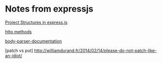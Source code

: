 # Notes from expressjs 

[Project Structures in express.js](https://www.terlici.com/2014/08/25/best-practices-express-structure.html)

[http methods](https://developer.mozilla.org/en-US/docs/Web/HTTP/Methods)

[body-parser-documentation](https://www.npmjs.com/package/body-parser)

[patch vs put] http://williamdurand.fr/2014/02/14/please-do-not-patch-like-an-idiot/
